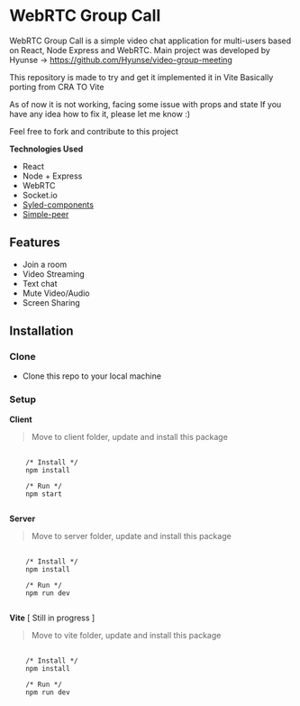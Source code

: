 # WebRTC Group Call

WebRTC Group Call is a simple video chat application for multi-users based on React, Node Express and WebRTC.
Main project was developed by Hyunse -> https://github.com/Hyunse/video-group-meeting

This repository is made to try and get it implemented it in Vite 
Basically porting from CRA TO Vite

As of now it is not working, facing some issue with props and state
If you have any idea how to fix it, please let me know :)

Feel free to fork and contribute to this project

**Technologies Used**

- React
- Node + Express
- WebRTC
- Socket.io
- [Syled-components](https://styled-components.com/)
- [Simple-peer](https://github.com/feross/simple-peer)

## Features

- Join a room
- Video Streaming
- Text chat
- Mute Video/Audio
- Screen Sharing

## Installation
### Clone
- Clone this repo to your local machine

### Setup
**Client**
> Move to client folder, update and install this package
<pre>
  <code>
    /* Install */
    npm install
    
    /* Run */
    npm start
  </code>
</pre>

**Server**
> Move to server folder, update and install this package
<pre>
  <code>
    /* Install */
    npm install
    
    /* Run */
    npm run dev
  </code>
</pre>

**Vite** [ Still in progress ]
> Move to vite folder, update and install this package
<pre>
  <code>
    /* Install */
    npm install
    
    /* Run */
    npm run dev
  </code>
</pre>